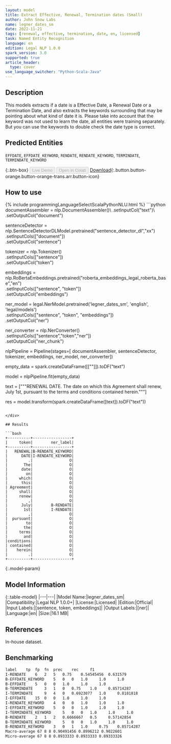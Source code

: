 ```yaml
---
layout: model
title: Extract Effective, Renewal, Termination dates (Small)
author: John Snow Labs
name: legner_dates_sm
date: 2022-11-21
tags: [renewal, effective, termination, date, en, licensed]
task: Named Entity Recognition
language: en
edition: Legal NLP 1.0.0
spark_version: 3.0
supported: true
article_header:
  type: cover
use_language_switcher: "Python-Scala-Java"
---
```


## Description

This models extracts if a date is a Effective Date, a Renewal Date or a Termination Date, and also extracts the keywords surrounding that may be pointing about what kind of date it is. Please take into account that the keyword was not used to learn the date, all entities were training separately. But you can use the keywords to double check the date type is correct.

## Predicted Entities

`EFFDATE`, `EFFDATE_KEYWORD`, `RENDATE`, `RENDATE_KEYWORD`, `TERMINDATE`, `TERMINDATE_KEYWORD`

{:.btn-box}
<button class="button button-orange" disabled>Live Demo</button>
<button class="button button-orange" disabled>Open in Colab</button>
[Download](https://s3.amazonaws.com/auxdata.johnsnowlabs.com/legal/models/legner_dates_sm_en_1.0.0_3.0_1669028480461.zip){:.button.button-orange.button-orange-trans.arr.button-icon}

## How to use



<div class="tabs-box" markdown="1">
{% include programmingLanguageSelectScalaPythonNLU.html %}
```python
documentAssembler = nlp.DocumentAssembler()\
        .setInputCol("text")\
        .setOutputCol("document")
        
sentenceDetector = nlp.SentenceDetectorDLModel.pretrained("sentence_detector_dl","xx")\
        .setInputCols(["document"])\
        .setOutputCol("sentence")

tokenizer = nlp.Tokenizer()\
        .setInputCols(["sentence"])\
        .setOutputCol("token")

embeddings = nlp.RoBertaEmbeddings.pretrained("roberta_embeddings_legal_roberta_base","en") \
    .setInputCols(["sentence", "token"]) \
    .setOutputCol("embeddings")

ner_model = legal.NerModel.pretrained('legner_dates_sm', 'english', 'legal/models')\
        .setInputCols(["sentence", "token", "embeddings"])\
        .setOutputCol("ner")

ner_converter = nlp.NerConverter()\
        .setInputCols(["sentence","token","ner"])\
        .setOutputCol("ner_chunk")

nlpPipeline = Pipeline(stages=[
        documentAssembler,
        sentenceDetector,
        tokenizer,
        embeddings,
        ner_model,
        ner_converter])

empty_data = spark.createDataFrame([[""]]).toDF("text")

model = nlpPipeline.fit(empty_data)

text = ["""RENEWAL DATE. The date on which this Agreement shall renew, July 1st, pursuant to the terms and conditions contained herein."""]

res = model.transform(spark.createDataFrame([text]).toDF("text"))
```

</div>

## Results

```bash
+----------+-----------------+
|     token|        ner_label|
+----------+-----------------+
|   RENEWAL|B-RENDATE_KEYWORD|
|      DATE|I-RENDATE_KEYWORD|
|         .|                O|
|       The|                O|
|      date|                O|
|        on|                O|
|     which|                O|
|      this|                O|
| Agreement|                O|
|     shall|                O|
|     renew|                O|
|         ,|                O|
|      July|        B-RENDATE|
|       1st|        I-RENDATE|
|         ,|                O|
|  pursuant|                O|
|        to|                O|
|       the|                O|
|     terms|                O|
|       and|                O|
|conditions|                O|
| contained|                O|
|    herein|                O|
|         .|                O|
+----------+-----------------+

```

{:.model-param}
## Model Information

{:.table-model}
|---|---|
|Model Name:|legner_dates_sm|
|Compatibility:|Legal NLP 1.0.0+|
|License:|Licensed|
|Edition:|Official|
|Input Labels:|[sentence, token, embeddings]|
|Output Labels:|[ner]|
|Language:|en|
|Size:|16.1 MB|

## References

In-house dataset.

## Benchmarking

```bash
label	 tp	 fp	 fn	 prec	 rec	 f1
I-RENDATE	 6	 2	 5	 0.75	 0.54545456	 0.631579
B-EFFDATE_KEYWORD	 5	 0	 0	 1.0	 1.0	 1.0
B-EFFDATE	 5	 0	 0	 1.0	 1.0	 1.0
B-TERMINDATE	 3	 1	 0	 0.75	 1.0	 0.85714287
I-TERMINDATE	 9	 4	 0	 0.6923077	 1.0	 0.8181818
I-EFFDATE	 15	 0	 0	 1.0	 1.0	 1.0
I-RENDATE_KEYWORD	 4	 0	 0	 1.0	 1.0	 1.0
I-EFFDATE_KEYWORD	 5	 0	 0	 1.0	 1.0	 1.0
I-TERMINDATE_KEYWORD	 5	 0	 0	 1.0	 1.0	 1.0
B-RENDATE	 2	 1	 2	 0.6666667	 0.5	 0.57142854
B-TERMINDATE_KEYWORD	 5	 0	 0	 1.0	 1.0	 1.0
B-RENDATE_KEYWORD	 3	 0	 1	 1.0	 0.75	 0.85714287
Macro-average 67 8 8 0.90491456 0.8996212 0.9022601
Micro-average 67 8 8 0.8933333 0.8933333 0.89333326
```